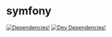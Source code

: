 # symfony

[![Dependencies!](https://img.shields.io/david/RumpelRaisch/symfony.svg?style=flat-square)](https://david-dm.org/RumpelRaisch/symfony)
[![Dev Dependencies!](https://img.shields.io/david/dev/RumpelRaisch/symfony.svg?style=flat-square)](https://david-dm.org/RumpelRaisch/symfony?type=dev)
